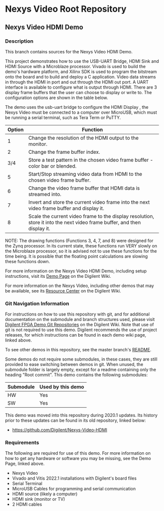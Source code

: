 # Nexys Video Root Repository

## Nexys Video HDMI Demo

### Description

This branch contains sources for the Nexys Video HDMI Demo.

This project demonstrates how to use the USB-UART Bridge, HDMI Sink and HDMI Source with a Microblaze processor.
Vivado is used to build the demo's hardware platform, and Xilinx SDK is used to program the bitstream onto the board and to build and deploy a C application.
Video data streams in through the HDMI in port and out through the HDMI out port.
A UART interface is available to configure what is output through HDMI.
There are 3 display frame buffers that the user can choose to display or write to. The configuration options are shown in the table below.

The demo uses the usb-uart bridge to configure the HDMI Display , the Nexys Video must be connected to a computer over MicroUSB, which must be running a serial terminal, such as Tera Term or PuTTY.

| Option    | Function                                                                                                                  |
| --------- | ------------------------------------------------------------------------------------------------------------------------- |
| 1         | Change the resolution of the HDMI output to the monitor.                                                                  |
| 2         | Change the frame buffer index.                                                                                            |
| 3/4       | Store a test pattern in the chosen video frame buffer - color bar or blended.                                             |
| 5         | Start/Stop streaming video data from HDMI to the chosen video frame buffer.                                               |
| 6         | Change the video frame buffer that HDMI data is streamed into.                                                            |
| 7         | Invert and store the current video frame into the next video frame buffer and display it.                                 |
| 8         | Scale the current video frame to the display resolution, store it into the next video frame buffer, and then display it.  |

NOTE: The drawing functions (Functions 3, 4, 7, and 8) were designed for the Zynq processor. In its current state, these functions run VERY slowly on the Microblaze processor, so it is advised not to use these functions for the time being. It is possible that the floating point calculations are slowing these functions down. 

For more information on the Nexys Video HDMI Demo, including setup instructions, visit its [Demo Page](https://reference.digilentinc.com/reference/programmable-logic/nexys-video/demos/hdmi) on the Digilent Wiki.

For more information on the Nexys Video, including other demos that may be available, see its [Resource Center](https://reference.digilentinc.com/reference/programmable-logic/nexys-video/start) on the Digilent Wiki.

### Git Navigation Information

For instructions on how to use this repository with git, and for additional documentation on the submodule and branch structures used, please visit [Digilent FPGA Demo Git Repositories](https://reference.digilentinc.com/reference/programmable-logic/documents/git) on the Digilent Wiki. Note that use of git is not required to use this demo. Digilent recommends the use of project releases, for which instructions can be found in each demo wiki page, linked above.

To see other demos in this repository, see the master branch's [README](https://github.com/Digilent/Nexys-Video).

Some demos do not require some submodules, in these cases, they are still provided to ease switching between demos in git. When unused, the submodule folder is largely empty, except for a readme containing only the heading "Root commit". This demo contains the following submodules:

| Submodule | Used by this demo |
|-----------|-------------------|
| HW        | Yes               |
| SW        | Yes               |

This demo was moved into this repository during 2020.1 updates. Its history prior to these updates can be found in its old repository, linked below:
* https://github.com/Digilent/Nexys-Video-HDMI

### Requirements

The following are required for use of this demo. For more information on how to get any hardware or software you may be missing, see the Demo Page, linked above.

* Nexys Video
* Vivado and Vitis 2022.1 installations with Digilent's board files
* Serial Terminal
* MicroUSB Cables for programming and serial communication
* HDMI source (likely a computer)
* HDMI sink (monitor or TV)
* 2 HDMI cables